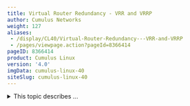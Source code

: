 ```yaml
---
title: Virtual Router Redundancy - VRR and VRRP
author: Cumulus Networks
weight: 127
aliases:
 - /display/CL40/Virtual-Router-Redundancy---VRR-and-VRRP
 - /pages/viewpage.action?pageId=8366414
pageID: 8366414
product: Cumulus Linux
version: '4.0'
imgData: cumulus-linux-40
siteSlug: cumulus-linux-40
---
```

<details>

Cumulus Linux provides the option of using Virtual Router Redundancy
(VRR) or Virtual Router Redundancy Protocol (VRRP).

**VRR** enables hosts to communicate with any redundant router without
reconfiguration, running dynamic router protocols, or running router
redundancy protocols. This means that redundant routers respond to
Address Resolution Protocol (ARP) requests from hosts. Routers are
configured to respond in an identical manner, but if one fails, the
other redundant routers continue to respond, leaving the hosts with the
impression that nothing has changed. VRR is typically used in an MLAG
configuration.

**VRRP** allows a single virtual default gateway to be shared between
two or more network devices in an active/standby configuration. The
physical VRRP router that forwards packets at any given time is called
the master. If this VRRP router fails, another VRRP standby router
automatically takes over as master. VRRP is used in a non-MLAG
configuration.

{{%notice note%}}

You cannot configure both VRR and VRRP on the same switch.

{{%/notice%}}

<span style="color: #36424a;"> Contents </span>

<summary>This topic describes ... </summary>

## <span>VRR</span>

The diagram below illustrates a basic VRR-enabled network configuration.
The network includes several hosts and two routers running Cumulus Linux
configured with [Multi-chassis Link
Aggregation](/version/cumulus-linux-40/Layer-2/Multi-Chassis-Link-Aggregation---MLAG)
(MLAG).

{{%notice note%}}

Cumulus Linux only supports VRR on switched virtual interfaces (SVIs).
VRR is not supported on physical interfaces or virtual subinterfaces.

{{%/notice%}}

{{% imgOld 0 %}}

A production implementation has many more server hosts and network
connections than are shown here. However, this basic configuration
provides a complete description of the important aspects of the VRR
setup.

As the bridges in each of the redundant routers are connected, they will
each receive and reply to ARP requests for the virtual router IP
address.

{{%notice note%}}

**Multiple ARP Replies**

Each ARP request made by a host will receive replies from each router;
these replies will be identical, and so the host receiving the replies
will either ignore replies after the first, or accept them and overwrite
the previous identical reply, rather than being confused over which
response is correct.

{{%/notice%}}

{{%notice info%}}

**Reserved MAC Address Range**

A range of MAC addresses is reserved for use with VRR, in order to
prevent MAC address conflicts with other interfaces in the same bridged
network. The reserved range is `00:00:5E:00:01:00` to
`00:00:5E:00:01:ff`.

<div class="confbox admonition admonition-note">

<span class="admonition-icon confluence-information-macro-icon"></span>

<div class="admonition-body">

{{%notice info%}}

Cumulus Networks recommends using MAC addresses from the reserved range
when configuring VRR.

{{%/notice%}}

</div>

</div>

<div class="confbox admonition admonition-note">

<span class="admonition-icon confluence-information-macro-icon"></span>

<div class="admonition-body">

{{%notice info%}}

The reserved MAC address range for VRR is the same as for the Virtual
Router Redundancy Protocol (VRRP), as they serve similar purposes.

{{%/notice%}}

</div>

</div>

{{%/notice%}}

### <span>Configure VRR</span>

#### <span>Configure the Routers</span>

The routers implement the layer 2 network interconnecting the hosts and
the redundant routers. To configure the routers, add a bridge with the
following interfaces to each router:

  - One bond interface or switch port interface to each host.
    
    {{%notice note%}}
    
    For networks using MLAG, use bond interfaces. Otherwise, use switch
    port interfaces.
    
    {{%/notice%}}

<!-- end list -->

  - One or more interfaces to each peer router.
    
    {{%notice note%}}
    
      - To accommodate higher bandwidth between the routers and to offer
        link redundancy, multiple inter-peer links are typically bonded
        interfaces.
    
      - The VLAN interface must have unique IP addresses for both the
        physical (the `address` option below) and virtual (the
        `address-virtual` option below) interfaces; the unique address
        is used when the switch initiates an ARP request.
    
    {{%/notice%}}

<summary>NCLU Commands </summary>

The example NCLU commands below create a VLAN-aware bridge interface for
a VRR-enabled network:

    cumulus@switch:~$ net add bridge
    cumulus@switch:~$ net add vlan 500 ip address 192.0.2.252/24
    cumulus@switch:~$ net add vlan 500 ip address-virtual 00:00:5e:00:01:01 192.0.2.254/24
    cumulus@switch:~$ net add vlan 500 ipv6 address 2001:db8::1/32
    cumulus@switch:~$ net add vlan 500 ipv6 address-virtual 00:00:5e:00:01:01 2001:db8::f/32
    cumulus@switch:~$ net pending
    cumulus@switch:~$ net commit

<summary>Linux Commands </summary>

Edit the `/etc/network/interfaces` file. The example file configuration
below create a VLAN-aware bridge interface for a VRR-enabled network:

    cumulus@switch:~$ sudo nano /etc/network/interfaces
    ...
    auto bridge
    iface bridge
        bridge-vids 500
        bridge-vlan-aware yes
     
    auto vlan500
    iface vlan500
        address 192.0.2.252/24
        address 2001:db8::1/32
        address-virtual 00:00:5e:00:01:01 2001:db8::f/32 192.0.2.254/24
        vlan-id 500
        vlan-raw-device bridge
    ...

Run the `ifreload -a` command to reload the configuration:

    cumulus@switch:~$ sudo ifreload -a

### <span>Configure the Hosts</span>

Each host must have two network interfaces. The routers configure the
interfaces as bonds running LACP; the hosts must also configure its two
interfaces using teaming, port aggregation, port group, or EtherChannel
running LACP. Configure the hosts either statically or with DHCP, with a
gateway address that is the IP address of the virtual router; this
default gateway address never changes.

Configure the links between the hosts and the routers in *active-active*
mode for First Hop Redundancy Protocol.

## <span>Example VRR Configuration with MLAG</span>

To create an
[MLAG](/version/cumulus-linux-40/Layer-2/Multi-Chassis-Link-Aggregation---MLAG)
configuration that incorporates VRR, use a configuration like the
following:

<table>
<colgroup>
<col style="width: 50%" />
<col style="width: 50%" />
</colgroup>
<tbody>
<tr class="odd">
<td><p><strong>leaf01 Configuration</strong></p>
<pre><code>cumulus@leaf01:~$ net add interface eth0 ip address 192.168.0.21
cumulus@leaf01:~$ net add bond server01 bond slaves swp1-2
cumulus@leaf01:~$ net add bond server01 clag id 1
cumulus@leaf01:~$ net add bond server01 mtu 9216
cumulus@leaf01:~$ net add bond server01 alias LACP etherchannel to uplink on server01
cumulus@leaf01:~$ net add bond peerlink bond slaves swp49-50
cumulus@leaf01:~$ net add interface peerlink.4094 peerlink.4094
cumulus@leaf01:~$ net add interface peerlink.4094 ip address 169.254.255.1/30
cumulus@leaf01:~$ net add interface peerlink.4094 clag peer-ip 169.254.255.2
cumulus@leaf01:~$ net add interface peerlink.4094 clag backup-ip 192.168.0.22
cumulus@leaf01:~$ net add interface peerlink.4094 clag sys-mac 44:38:39:FF:40:90
cumulus@leaf01:~$ net add bridge bridge ports server01,peerlink
cumulus@leaf01:~$ net add bridge stp treeprio 4096
cumulus@leaf01:~$ net add vlan 100 ip address 10.0.1.2/24
cumulus@leaf01:~$ net add vlan 100 ip address-virtual 44:38:39:FF:00:01 10.0.1.1/24
cumulus@leaf01:~$ net add vlan 200 ip address 10.0.2.2/24
cumulus@leaf01:~$ net add vlan 200 ip address-virtual 44:38:39:FF:00:02 10.0.2.1/24
cumulus@leaf01:~$ net add vlan 300 ip address 10.0.3.2/24
cumulus@leaf01:~$ net add vlan 300 ip address-virtual 44:38:39:FF:00:03 10.0.3.1/24
cumulus@leaf01:~$ net add vlan 400 ip address 10.0.4.2/24
cumulus@leaf01:~$ net add vlan 400 ip address-virtual 44:38:39:FF:00:04 10.0.4.1/24
cumulus@leaf01:~$ net pending
cumulus@leaf01:~$ net commit</code></pre>
<p>These commands create the following configuration in <code>/etc/network/interfaces</code>:</p>
<pre><code>auto eth0
iface eth0
    address 192.168.0.21
 
auto bridge
iface bridge
    bridge-ports server01 peerlink
    bridge-vids 100 200 300 400
    bridge-vlan-aware yes
    mstpctl-treeprio 4096
 
auto server01
iface server01
    alias LACP etherchannel to uplink on server01
    bond-slaves swp1 swp2
    clag-id 1
    mtu 9216
 
auto peerlink
iface peerlink
    bond-slaves swp49 swp50
 
auto peerlink.4094
iface peerlink.4094
    address 169.254.255.1/30
    clagd-backup-ip 192.168.0.22
    clagd-peer-ip 169.254.255.2
    clagd-sys-mac 44:38:39:FF:40:90
 
auto vlan100
iface vlan100
    address 10.0.1.2/24
    address-virtual 44:38:39:FF:00:01 10.0.1.1/24
    vlan-id 100
    vlan-raw-device bridge
 
auto vlan200
iface vlan200
    address 10.0.2.2/24
    address-virtual 44:38:39:FF:00:02 10.0.2.1/24
    vlan-id 200
    vlan-raw-device bridge
 
auto vlan300
iface vlan300
    address 10.0.3.2/24
    address-virtual 44:38:39:FF:00:03 10.0.3.1/24
    vlan-id 300
    vlan-raw-device bridge
 
auto vlan400
iface vlan400
    address 10.0.4.2/24
    address-virtual 44:38:39:FF:00:04 10.0.4.1/24
    vlan-id 400
    vlan-raw-device bridge</code></pre></td>
<td><p><strong>leaf02 Configuration</strong></p>
<pre><code>cumulus@leaf02:~$ net add interface eth0 ip address 192.168.0.22
cumulus@leaf02:~$ net add bond server01 bond slaves swp1-2
cumulus@leaf02:~$ net add bond server01 clag id 1
cumulus@leaf02:~$ net add bond server01 mtu 9216
cumulus@leaf02:~$ net add bond server01 alias LACP etherchannel to uplink on server01
cumulus@leaf02:~$ net add bond peerlink bond slaves swp49-50
cumulus@leaf02:~$ net add interface peerlink.4094 peerlink.4094
cumulus@leaf02:~$ net add interface peerlink.4094 ip address 169.254.255.2/30
cumulus@leaf02:~$ net add interface peerlink.4094 clag peer-ip 169.254.255.1
cumulus@leaf02:~$ net add interface peerlink.4094 clag backup-ip 192.168.0.21
cumulus@leaf02:~$ net add interface peerlink.4094 clag sys-mac 44:38:39:FF:40:90
cumulus@leaf02:~$ net add bridge bridge ports server01,peerlink
cumulus@leaf02:~$ net add bridge stp treeprio 4096
cumulus@leaf02:~$ net add vlan 100 ip address 10.0.1.3/24
cumulus@leaf02:~$ net add vlan 100 ip address-virtual 44:38:39:FF:00:01 10.0.1.1/24
cumulus@leaf02:~$ net add vlan 200 ip address 10.0.2.3/24
cumulus@leaf02:~$ net add vlan 200 ip address-virtual 44:38:39:FF:00:02 10.0.2.1/24
cumulus@leaf02:~$ net add vlan 300 ip address 10.0.3.3/24
cumulus@leaf02:~$ net add vlan 300 ip address-virtual 44:38:39:FF:00:03 10.0.3.1/24
cumulus@leaf02:~$ net add vlan 400 ip address 10.0.4.3/24
cumulus@leaf02:~$ net add vlan 400 ip address-virtual 44:38:39:FF:00:04 10.0.4.1/24
cumulus@leaf02:~$ net pending
cumulus@leaf02:~$ net commit</code></pre>
<p>These commands create the following configuration in <code>/etc/network/interfaces</code>:</p>
<pre><code>auto eth0
iface eth0
    address 192.168.0.22
 
auto bridge
iface bridge
    bridge-ports server01 peerlink
    bridge-vids 100 200 300 400
    bridge-vlan-aware yes
    mstpctl-treeprio 4096
 
auto server01
iface server01
    alias LACP etherchannel to uplink on server01
    bond-slaves swp1 swp2
    clag-id 1
    mtu 9216
 
auto peerlink
iface peerlink
    bond-slaves swp49 swp50
 
auto peerlink.4094
iface peerlink.4094
    address 169.254.255.1/30
    clagd-backup-ip 192.168.0.22
    clagd-peer-ip 169.254.255.2
    clagd-sys-mac 44:38:39:FF:40:90
 
auto vlan100
iface vlan100
    address 10.0.1.3/24
    address-virtual 44:38:39:FF:00:01 10.0.1.1/24
    vlan-id 100
    vlan-raw-device bridge
 
auto vlan200
iface vlan200
    address 10.0.2.3/24
    address-virtual 44:38:39:FF:00:02 10.0.2.1/24
    vlan-id 200
    vlan-raw-device bridge
 
auto vlan300
iface vlan300
    address 10.0.3.3/24
    address-virtual 44:38:39:FF:00:03 10.0.3.1/24
    vlan-id 300
    vlan-raw-device bridge
 
auto vlan400
iface vlan400
    address 10.0.4.3/24
    address-virtual 44:38:39:FF:00:04 10.0.4.1/24
    vlan-id 400
    vlan-raw-device bridge</code></pre></td>
</tr>
<tr class="even">
<td><p><strong>server01 Configuration</strong></p>
<p>Create a configuration like the following on an Ubuntu host:</p>
<pre><code>auto eth0
iface eth0 inet dhcp
 
auto eth1
iface eth1 inet manual
    bond-master uplink
 
auto eth2
iface eth2 inet manual
    bond-master uplink
 
auto uplink
iface uplink inet static
    bond-slaves eth1 eth2
    bond-mode 802.3ad
    bond-miimon 100
    bond-lacp-rate 1
    bond-min-links 1
    bond-xmit-hash-policy layer3+4
    address 172.16.1.101
    netmask 255.255.255.0
    post-up ip route add 172.16.0.0/16 via 172.16.1.1
    post-up ip route add 10.0.0.0/8 via 172.16.1.1
 
auto uplink:200
iface uplink:200 inet static
    address 10.0.2.101
 
auto uplink:300
iface uplink:300 inet static
    address 10.0.3.101
 
auto uplink:400
iface uplink:400 inet static
    address 10.0.4.101
 
# modprobe bonding</code></pre></td>
<td><p><strong>server02 Configuration</strong></p>
<p>Create a configuration like the following on an Ubuntu host:</p>
<pre><code>auto eth0
iface eth0 inet dhcp
 
auto eth1
iface eth1 inet manual
    bond-master uplink
 
auto eth2
iface eth2 inet manual
    bond-master uplink
 
auto uplink
iface uplink inet static
    bond-slaves eth1 eth2
    bond-mode 802.3ad
    bond-miimon 100
    bond-lacp-rate 1
    bond-min-links 1
    bond-xmit-hash-policy layer3+4
    address 172.16.1.101
    netmask 255.255.255.0
    post-up ip route add 172.16.0.0/16 via 172.16.1.1
    post-up ip route add 10.0.0.0/8 via 172.16.1.1
 
auto uplink:200
iface uplink:200 inet static
    address 10.0.2.101
 
auto uplink:300
iface uplink:300 inet static
    address 10.0.3.101
 
auto uplink:400
iface uplink:400 inet static
    address 10.0.4.101
 
# modprobe bonding</code></pre></td>
</tr>
</tbody>
</table>

## <span>VRRP</span>

VRRP allows for a single virtual default gateway to be shared among two
or more network devices in an active/standby configuration. The VRRP
router that forwards packets at any given time is called the master. If
this VRRP router fails, another VRRP standby router automatically takes
over as master. The master sends VRRP advertisements to other VRRP
routers in the same virtual router group, which include the priority and
state of the master. VRRP router priority determines the role that each
virtual router plays and who becomes the new master if the master fails.

All virtual routers use 00:00:5E:00:01:XX for IPv4 gateways or
00:00:5E:00:02:XX for IPv6 gateways as their MAC address. The last byte
of the address is the Virtual Router IDentifier (VRID), which is
different for each virtual router in the network. This MAC address is
used by only one physical router at a time, which replies with this
address when ARP requests or neighbor solicitation packets are sent for
the IP addresses of the virtual router.

{{%notice note%}}

  - Cumulus Linux supports both VRRPv2 and VRRPv3. The default protocol
    version is VRRPv3.

  - 255 virtual routers are supported per switch.

  - VRRP is not supported currently in an MLAG environment or with EVPN.

  - VRRP is supported on physical interfaces and sub-interfaces.

{{%/notice%}}

[RFC 5798](https://tools.ietf.org/html/rfc5798#section-4.1) describes
VRRP in detail.

The following example illustrates a basic VRRP configuration.

{{% imgOld 1 %}}

### <span>Configure VRRP</span>

To configure VRRP, you need to specify the following information on each
switch:

  - **A virtual router ID (VRID) that identifies the group of VRRP
    routers**. You must specify the same ID across all virtual routers
    in the group.

  - **One or more virtual IP addresses that are assigned to the virtual
    router group**. These are IP addresses that do not directly connect
    to a specific interface. Inbound packets sent to a virtual IP
    address are redirected to a physical network interface.

You can also set these optional parameters. If you do not set these
parameters, the defaults are used:

| Optional Parameter       | Default Value     | Description                                                                                                                                                                                                                                                                                                                              |
| ------------------------ | ----------------- | ---------------------------------------------------------------------------------------------------------------------------------------------------------------------------------------------------------------------------------------------------------------------------------------------------------------------------------------- |
| `priority`               | 100               | The priority level of the virtual router within the virtual router group, which determines the role that each virtual router plays and what happens if the master fails. Virtual routers have a priority between 1 and 254; the router with the highest priority becomes the master.                                                     |
| `advertisement interval` | 1000 milliseconds | The advertisement interval is the interval between successive advertisements by the master in a virtual router group. You can specify a value between 10 and 40950.                                                                                                                                                                      |
| `preempt`                | enabled           | Preempt mode lets the router take over as master for a virtual router group if it has a higher priority than the current master. Preempt mode is enabled by default. To disable preempt mode, you need to edit the `/etc/frr/frr.conf` file and add the line `vrrp <VRID> preempt no` to the interface stanza, then restart FRR service. |

The NCLU commands write VRRP configuration to the
`/etc/network/interfaces` file and the `/etc/frr/frr.conf` file.

The following example commands configure two switches (spine01 and
spine02) that form one virtual router group (VRID 44) with IPv4 address
10.0.0.1/24 and IPv6 address 2001:0db8::1/64. *spine01* is the master;
it has a priority of 254. *spine02* is the backup VRRP router.

<summary>NCLU Commands </summary>

**spine01**

    cumulus@spine01:~$ net add interface swp1 vrrp 44 10.0.0.1/24
    cumulus@spine01:~$ net add interface swp1 vrrp 44 2001:0db8::1/64
    cumulus@spine01:~$ net add interface swp1 vrrp 44 priority 254
    cumulus@spine01:~$ net add interface swp1 vrrp 44 advertisement-interval 5000
    cumulus@spine01:~$ net pending 
    cumulus@spine01:~$ net commit

**spine02**

    cumulus@spine02:~$ net add interface swp1 vrrp 44 10.0.0.1/24
    cumulus@spine02:~$ net add interface swp1 vrrp 44 2001:0db8::1/64
    cumulus@spine02:~$ net pending 
    cumulus@spine02:~$ net commit

<summary>Linux and vtysh Commands </summary>

1.  Enable the `vrrpd` daemon, then start the FRRouting service. See
    [Configuring
    FRRouting](/version/cumulus-linux-40/Layer-3/Configuring-FRRouting/).

2.  From the vtysh shell, configure VRRP.
    
    ****spine01  
    ****
    
        cumulus@spine01:~$ sudo vtysh
         
        spine01# configure terminal
        spine01(config)# interface swp1
        spine01(config-if)# vrrp 44 ip 10.0.0.1
        spine01(config-if)# vrrp 44 ipv6 2001:0db8::1
        spine01(config-if)# vrrp 44 priority 254
        spine01(config-if)# vrrp 44 advertisement-interval 5000
        spine01(config-if)# end
        spine01# write memory
        spine01# exit
        cumulus@spine01:~$
    
    **spine02**
    
        cumulus@spine02:~$ sudo vtysh
         
        spine02# configure terminal
        spine02(config)# interface swp1
        spine02(config-if)# vrrp 44 ip 10.0.0.1
        spine02(config-if)# vrrp 44 ipv6 2001:0db8::1
        spine02(config-if)# end
        spine02# write memory
        spine02# exit
        cumulus@spine02:~$

The NCLU and vtysh commands save the configuration in the
`/etc/frr/frr.conf` file. For example:

    cumulus@spine01:~$ sudo cat /etc/frr/frr.conf 
    ...
    interface swp1
     vrrp 44 
     vrrp 44 advertisement-interval 5000
     vrrp 44 priority 254
     vrrp 44 ip 10.0.0.1
     vrrp 44 ipv6 2001:0db8::1
    ...

### <span>Show VRRP Configuration</span>

To show virtual router information on a switch, run the NCLU `net show
vrrp <VRID>` command or the vtysh `show vrrp <VRID>` command. For
example:

    cumulus@spine01:~$ net show vrrp 44
    Virtual Router ID                    44
     Protocol Version                     3
     Autoconfigured                       No                  
     Shutdown                             No                  
     Interface                            swp1              
     VRRP interface (v4)                  vrrp4-3-1         
     VRRP interface (v6)                  vrrp6-3-1                
     Primary IP (v4)                                          
     Primary IP (v6)                      fe80::54df:e543:5c12:7762   
     Virtual MAC (v4)                     00:00:5e:00:01:01
     Virtual MAC (v6)                     00:00:5e:00:02:01
     Status (v4)                          Master
     Status (v6)                          Master
     Priority                             254
     Effective Priority (v4)              254
     Effective Priority (v6)              254
     Preempt Mode                         Yes
     Accept Mode                          Yes
     Advertisement Interval               5000 ms
     Master Advertisement Interval (v4)   0 ms
     Master Advertisement Interval (v6)   5000 ms
     Advertisements Tx (v4)               17
     Advertisements Tx (v6)               17
     Advertisements Rx (v4)               0
     Advertisements Rx (v6)               0
     Gratuitous ARP Tx (v4)               1
     Neigh. Adverts Tx (v6)               1
     State transitions (v4)               2
     State transitions (v6)               2
     Skew Time (v4)                       0 ms
     Skew Time (v6)                       0 ms
     Master Down Interval (v4)            0 ms
     Master Down Interval (v6)            0 ms
     IPv4 Addresses                       1
     . . . . . . . . . . . . . . . . . .  10.0.0.1
     IPv6 Addresses                       1
     . . . . . . . . . . . . . . . . . .  2001:0db8::1

<article id="html-search-results" class="ht-content" style="display: none;">

</article>

<footer id="ht-footer">

</footer>

</details>

